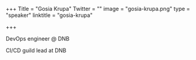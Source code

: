 +++
Title = "Gosia Krupa"
Twitter = ""
image = "gosia-krupa.png"
type = "speaker"
linktitle = "gosia-krupa"

+++

DevOps engineer @ DNB

CI/CD guild lead at DNB
